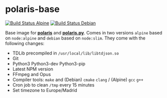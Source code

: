 # polaris-base

<a href="https://github.com/ender-null/polaris-base/actions?query=workflow%3ADocker%20(alpine)">
    <img alt="Build Status Alpine" src="https://github.com/ender-null/polaris-base/workflows/Docker/badge.svg"></a>

<a href="https://github.com/ender-null/polaris-base/actions?query=workflow%3ADocker%20(debian)">
    <img alt="Build Status Debian" src="https://github.com/ender-null/polaris-base/workflows/Docker/badge.svg"></a>

Base image for **[polaris](https://github.com/ender-null/polaris)** and **[polaris.py](https://github.com/ender-null/polaris.py)**. Comes in two versions `alpine` based on `node:alpine` and `debian` based on `node:slim`. They come with the following changes:

- TDLib precompiled in `/usr/local/lib/libtdjson.so`
- Git
- Python3 Python3-dev Python3-pip
- Latest NPM version
- FFmpeg and Opus
- Compiler tools: `make` and (Debian) `cmake` `clang` / (Alpine) `gcc` `g++`
- Cron job to clean `/tmp` every 15 minutes
- Set timezone to Europe/Madrid